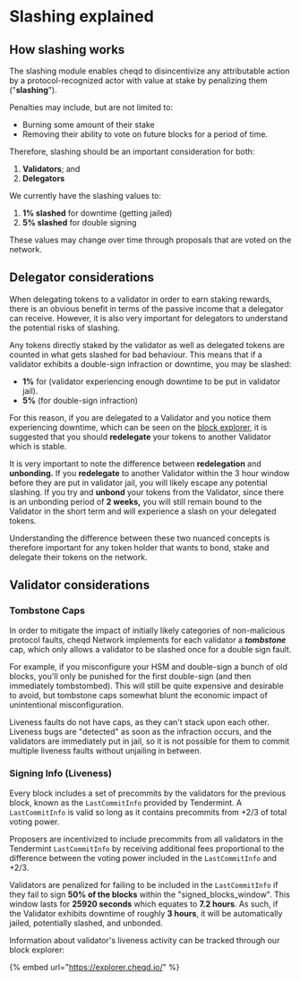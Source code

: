 # Slashing explained

## How slashing works

The slashing module enables cheqd to disincentivize any attributable action by a protocol-recognized actor with value at stake by penalizing them ("**slashing**").

Penalties may include, but are not limited to:

* Burning some amount of their stake
* Removing their ability to vote on future blocks for a period of time.

Therefore, slashing should be an important consideration for both:

1. **Validators**; and
2. **Delegators**

We currently have the slashing values to:

1. **1% slashed** for downtime (getting jailed)
2. **5% slashed** for double signing

These values may change over time through proposals that are voted on the network.

## Delegator considerations

When delegating tokens to a validator in order to earn staking rewards, there is an obvious benefit in terms of the passive income that a delegator can receive. However, it is also very important for delegators to understand the potential risks of slashing.

Any tokens directly staked by the validator as well as delegated tokens are counted in what gets slashed for bad behaviour. This means that if a validator exhibits a double-sign infraction or downtime, you may be slashed:

* **1%** for (validator experiencing enough downtime to be put in validator jail).
* **5%** (for double-sign infraction)

For this reason, if you are delegated to a Validator and you notice them experiencing downtime, which can be seen on the [block explorer](https://explorer.cheqd.io/), it is suggested that you should **redelegate** your tokens to another Validator which is stable.

It is very important to note the difference between **redelegation** and **unbonding.** If you **redelegate** to another Validator within the 3 hour window before they are put in validator jail, you will likely escape any potential slashing. If you try and **unbond** your tokens from the Validator, since there is an unbonding period of **2 weeks,** you will still remain bound to the Validator in the short term and will experience a slash on your delegated tokens.

Understanding the difference between these two nuanced concepts is therefore important for any token holder that wants to bond, stake and delegate their tokens on the network.

## Validator considerations

### Tombstone Caps

In order to mitigate the impact of initially likely categories of non-malicious protocol faults, cheqd Network implements for each validator a _**tombstone**_ cap, which only allows a validator to be slashed once for a double sign fault.

For example, if you misconfigure your HSM and double-sign a bunch of old blocks, you'll only be punished for the first double-sign (and then immediately tombstombed). This will still be quite expensive and desirable to avoid, but tombstone caps somewhat blunt the economic impact of unintentional misconfiguration.

Liveness faults do not have caps, as they can't stack upon each other. Liveness bugs are "detected" as soon as the infraction occurs, and the validators are immediately put in jail, so it is not possible for them to commit multiple liveness faults without unjailing in between.

### Signing Info (Liveness)

Every block includes a set of precommits by the validators for the previous block, known as the `LastCommitInfo` provided by Tendermint. A `LastCommitInfo` is valid so long as it contains precommits from +2/3 of total voting power.

Proposers are incentivized to include precommits from all validators in the Tendermint `LastCommitInfo` by receiving additional fees proportional to the difference between the voting power included in the `LastCommitInfo` and +2/3.

Validators are penalized for failing to be included in the `LastCommitInfo` if they fail to sign **50% of the blocks** within the "signed\_blocks\_window". This window lasts for **25920 seconds** which equates to **7.2 hours**. As such, if the Validator exhibits downtime of roughly **3 hours**, it will be automatically jailed, potentially slashed, and unbonded.

Information about validator's liveness activity can be tracked through our block explorer:

{% embed url="https://explorer.cheqd.io/" %}
